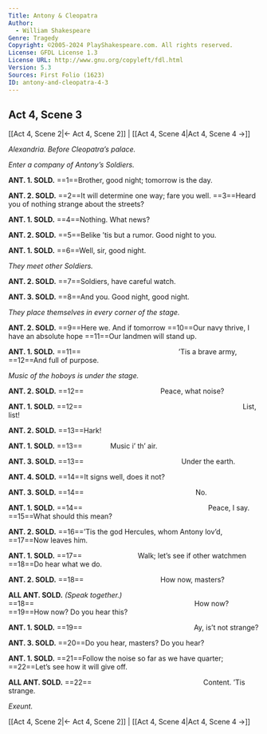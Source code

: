 ```yaml
---
Title: Antony & Cleopatra
Author: 
  - William Shakespeare
Genre: Tragedy
Copyright: ©2005-2024 PlayShakespeare.com. All rights reserved.
License: GFDL License 1.3
License URL: http://www.gnu.org/copyleft/fdl.html
Version: 5.3
Sources: First Folio (1623)
ID: antony-and-cleopatra-4-3
---
```


## Act 4, Scene 3
[[Act 4, Scene 2|← Act 4, Scene 2]] | [[Act 4, Scene 4|Act 4, Scene 4 →]]

*Alexandria. Before Cleopatra’s palace.*

*Enter a company of Antony’s Soldiers.*

**ANT. 1. SOLD.**
==1==Brother, good night; tomorrow is the day.

**ANT. 2. SOLD.**
==2==It will determine one way; fare you well.
==3==Heard you of nothing strange about the streets?

**ANT. 1. SOLD.**
==4==Nothing. What news?

**ANT. 2. SOLD.**
==5==Belike ’tis but a rumor. Good night to you.

**ANT. 1. SOLD.**
==6==Well, sir, good night.

*They meet other Soldiers.*

**ANT. 2. SOLD.**
==7==Soldiers, have careful watch.

**ANT. 3. SOLD.**
==8==And you. Good night, good night.

*They place themselves in every corner of the stage.*

**ANT. 2. SOLD.**
==9==Here we. And if tomorrow
==10==Our navy thrive, I have an absolute hope
==11==Our landmen will stand up.

**ANT. 1. SOLD.**
==11==              ’Tis a brave army,
==12==And full of purpose.

*Music of the hoboys is under the stage.*

**ANT. 2. SOLD.**
==12==           Peace, what noise?

**ANT. 1. SOLD.**
==12==                       List, list!

**ANT. 2. SOLD.**
==13==Hark!

**ANT. 1. SOLD.**
==13==    Music i’ th’ air.

**ANT. 3. SOLD.**
==13==              Under the earth.

**ANT. 4. SOLD.**
==14==It signs well, does it not?

**ANT. 3. SOLD.**
==14==                No.

**ANT. 1. SOLD.**
==14==                  Peace, I say.
==15==What should this mean?

**ANT. 2. SOLD.**
==16==’Tis the god Hercules, whom Antony lov’d,
==17==Now leaves him.

**ANT. 1. SOLD.**
==17==        Walk; let’s see if other watchmen
==18==Do hear what we do.

**ANT. 2. SOLD.**
==18==           How now, masters?

**ALL ANT. SOLD.**
*(Speak together.)*
==18==                       How now?
==19==How now? Do you hear this?

**ANT. 1. SOLD.**
==19==                Ay, is’t not strange?

**ANT. 3. SOLD.**
==20==Do you hear, masters? Do you hear?

**ANT. 1. SOLD.**
==21==Follow the noise so far as we have quarter;
==22==Let’s see how it will give off.

**ALL ANT. SOLD.**
==22==                Content. ’Tis strange.

*Exeunt.*

[[Act 4, Scene 2|← Act 4, Scene 2]] | [[Act 4, Scene 4|Act 4, Scene 4 →]]